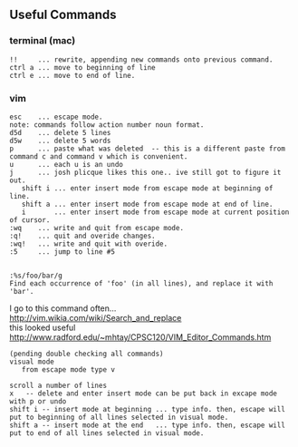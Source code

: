 ## Useful Commands
### terminal (mac)
```
!!     ... rewrite, appending new commands onto previous command.
ctrl a ... move to beginning of line
ctrl e ... move to end of line.
```
### vim
```
esc    ... escape mode.
note: commands follow action number noun format.
d5d    ... delete 5 lines
d5w    ... delete 5 words
p      ... paste what was deleted  -- this is a different paste from command c and command v which is convenient.
u      ... each u is an undo
j      ... josh plicque likes this one.. ive still got to figure it out.
   shift i ... enter insert mode from escape mode at beginning of line.
   shift a ... enter insert mode from escape mode at end of line.
   i       ... enter insert mode from escape mode at current position of cursor.
:wq    ... write and quit from escape mode.
:q!    ... quit and overide changes.
:wq!   ... write and quit with overide.
:5     ... jump to line #5


:%s/foo/bar/g
Find each occurrence of 'foo' (in all lines), and replace it with 'bar'.
``` 

I go to this command often... <br>
http://vim.wikia.com/wiki/Search_and_replace<br>
this looked useful<br>
http://www.radford.edu/~mhtay/CPSC120/VIM_Editor_Commands.htm

```
(pending double checking all commands)
visual mode
   from escape mode type v

scroll a number of lines
x   -- delete and enter insert mode can be put back in excape mode with p or undo
shift i -- insert mode at beginning ... type info. then, escape will put to beginning of all lines selected in visual mode.
shift a -- insert mode at the end   ... type info. then, escape will put to end of all lines selected in visual mode.

```
